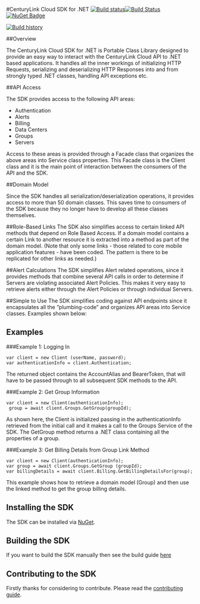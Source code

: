 #CenturyLink Cloud SDK for .NET
[![Build status](https://ci.appveyor.com/api/projects/status/uex68spl31b6jvks?svg=true)](https://ci.appveyor.com/project/richardcase/clc-net-sdk)[![Build Status](https://travis-ci.org/CenturyLinkCloud/clc-net-sdk.svg?branch=master)](https://travis-ci.org/CenturyLinkCloud/clc-net-sdk)[![NuGet Badge](https://buildstats.info/nuget/CenturyLink.Cloud.SDK)](https://www.nuget.org/packages/CenturyLink.Cloud.SDK/)

[![Build history](https://buildstats.info/appveyor/chart/richardcase/clc-net-sdk)](https://ci.appveyor.com/project/richardcase/clc-net-sdk/history)


##Overview

The CenturyLink Cloud SDK for .NET is Portable Class Library designed to provide an easy way to interact with the CenturyLink Cloud API to .NET based applications. It handles all the inner workings of initializing HTTP Requests, serializing and deserializing HTTP Responses into and from strongly typed .NET classes, handling API exceptions etc.

##API Access

The SDK provides access to the following API areas:
* Authentication
* Alerts
* Billing
* Data Centers
* Groups
* Servers

Access to these areas is provided through a Facade class that organizes the above areas into Service class properties. This Facade class is the Client class and it is the main point of interaction between the consumers of the API and the SDK.

##Domain Model

Since the SDK handles all serialization/deserialization operations, it provides access to more than 50 domain classes. This saves time to consumers of the SDK because they no longer have to develop all these classes themselves.

##Role-Based Links
The SDK also simplifies access to certain linked API methods that depend on Role Based Access. If a domain model contains a certain Link to another resource it is extracted into a method as part of the domain model. (Note that only some links - those related to core mobile application features - have been coded. The pattern is there to be replicated for other links as needed.)

##Alert Calculations
The SDK simplifies Alert related operations, since it provides methods that combine several API calls in order to determine if Servers are violating associated Alert Policies. This makes it very easy to retrieve alerts either through the Alert Policies or through individual Servers.

##Simple to Use
The SDK simplifies coding against API endpoints since it encapsulates all the “plumbing-code” and organizes API areas into Service classes. Examples shown below:

## Examples

###Example 1: Logging In

```
var client = new Client (userName, password);
var authenticationInfo = client.Authentication;
```

The returned object contains the AccountAlias and BearerToken, that will have to be passed through to all subsequent SDK methods to the API.

###Example 2: Get Group Information

```
var client = new Client(authenticationInfo);
 group = await client.Groups.GetGroup(groupId);
```

As shown here, the Client is initialized passing in the authenticationInfo retrieved from the initial call and it makes a call to the Groups Service of the SDK. The GetGroup method returns a .NET class containing all the properties of a group. 

###Example 3: Get Billing Details from Group Link Method

```
var client = new Client(authenticationInfo);
var group = await client.Groups.GetGroup (groupId);
var billingDetails = await client.Billing.GetBillingDetailsFor(group);
```

This example shows how to retrieve a domain model (Group) and then use the linked method to get the group billing details.

## Installing the SDK
The SDK can be installed via [NuGet](https://www.nuget.org/packages/CenturyLink.Cloud.SDK/).

## Building the SDK
If you want to build the SDK manually then see the build guide [here](BUILDING.md)

## Contributing to the SDK
Firstly thanks for considering to contribute. Please read the [contributing guide](CONTRIBUTING.md).

